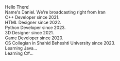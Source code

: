Hello There!  
Name's Daniel. We're broadcasting right from Iran  
C++ Developer since 2021.  
HTML Designer since 2022.  
Python Developer since 2023.  
3D Designer since 2021.  
Game Developer since 2020.  
CS Collegian in Shahid Beheshti University since 2023.  
Learning Java...  
Learning C#...  
